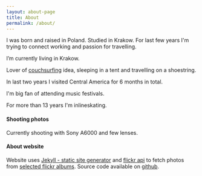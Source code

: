 ```yaml
---
layout: about-page
title: About
permalink: /about/
---
```

I was born and raised in Poland. Studied in Krakow. For last few years I'm trying to connect working and passion for travelling.

I’m currently living in Krakow.

Lover of [couchsurfing](https://www.couchsurfing.com/) idea, sleeping in a tent and travelling on a shoestring.

In last two years I visited Central America for 6 months in total.

I'm big fan of attending music festivals.

For more than 13 years I'm inlineskating.


#### Shooting photos

Currently shooting with Sony A6000 and few lenses.

#### About website
Website  uses [Jekyll - static site generator](https://jekyllrb.com/) and [flickr api](https://www.flickr.com/services/api/) to fetch photos from  [selected flickr albums](https://www.flickr.com/photos/wentuq/sets/). Source code available on [github](https://github.com/wentuq/blog-grabski.me).
